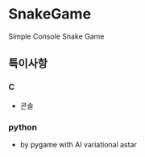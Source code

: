 # SnakeGame

Simple Console Snake Game

## 특이사항
### C
- 콘솔
### python
- by pygame with AI variational astar
